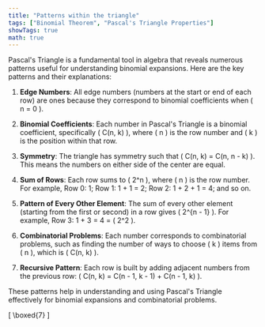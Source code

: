 ```yaml
---
title: "Patterns within the triangle"
tags: ["Binomial Theorem", "Pascal's Triangle Properties"]
showTags: true
math: true
---
```




Pascal's Triangle is a fundamental tool in algebra that reveals numerous patterns useful for understanding binomial expansions. Here are the key patterns and their explanations:

1. **Edge Numbers**: All edge numbers (numbers at the start or end of each row) are ones because they correspond to binomial coefficients when \( n = 0 \).

2. **Binomial Coefficients**: Each number in Pascal's Triangle is a binomial coefficient, specifically \( C(n, k) \), where \( n \) is the row number and \( k \) is the position within that row.

3. **Symmetry**: The triangle has symmetry such that \( C(n, k) = C(n, n - k) \). This means the numbers on either side of the center are equal.

4. **Sum of Rows**: Each row sums to \( 2^n \), where \( n \) is the row number. For example, Row 0: 1; Row 1: 1 + 1 = 2; Row 2: 1 + 2 + 1 = 4; and so on.

5. **Pattern of Every Other Element**: The sum of every other element (starting from the first or second) in a row gives \( 2^{n - 1} \). For example, Row 3: 1 + 3 = 4 = \( 2^2 \).

6. **Combinatorial Problems**: Each number corresponds to combinatorial problems, such as finding the number of ways to choose \( k \) items from \( n \), which is \( C(n, k) \).

7. **Recursive Pattern**: Each row is built by adding adjacent numbers from the previous row: \( C(n, k) = C(n - 1, k - 1) + C(n - 1, k) \).

These patterns help in understanding and using Pascal's Triangle effectively for binomial expansions and combinatorial problems.

\[
\boxed{7}
\]
